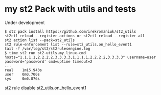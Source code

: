 # my st2 Pack with utils and tests

Under development

```
$ st2 pack install https://github.com/irekromaniuk/st2_utils
st2ctl reload --register-actions or st2ctl reload --register-all
st2 action list --pack=st2_utils
st2 rule-enforcement list --rule=st2_utils.on_hello_event1
tail -f /var/log/st2/st2rulesengine.log
$ time st2 run st2-utils.my_linux-cmd hosts="1.1.1.1,2.2.2.2,3.3.3.3,1.1.1.1,2.2.2.2,3.3.3.3" username=user password='password' cmd=uptime timeout=2
...
real    1m15.943s
user    0m0.700s
sys     0m0.076s
```
st2 rule disable st2_utils.on_hello_event1